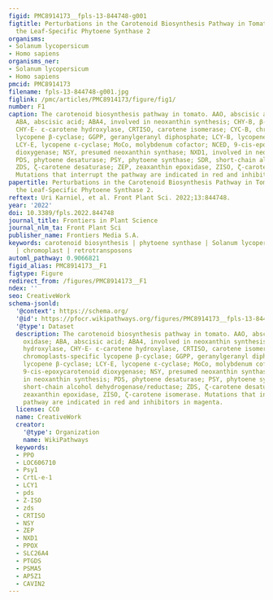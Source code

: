 ```yaml
---
figid: PMC8914173__fpls-13-844748-g001
figtitle: Perturbations in the Carotenoid Biosynthesis Pathway in Tomato Fruit Reactivate
  the Leaf-Specific Phytoene Synthase 2
organisms:
- Solanum lycopersicum
- Homo sapiens
organisms_ner:
- Solanum lycopersicum
- Homo sapiens
pmcid: PMC8914173
filename: fpls-13-844748-g001.jpg
figlink: /pmc/articles/PMC8914173/figure/fig1/
number: F1
caption: The carotenoid biosynthesis pathway in tomato. AAO, abscisic aldehyde oxidase;
  ABA, abscisic acid; ABA4, involved in neoxanthin synthesis; CHY-B, β-carotene hydroxylase,
  CHY-E- ε-carotene hydroxylase, CRTISO, carotene isomerase; CYC-B, chromoplasts-specific
  lycopene β-cyclase; GGPP, geranylgeranyl diphosphate; LCY-B, lycopene β-cyclase;
  LCY-E, lycopene ε-cyclase; MoCo, molybdenum cofactor; NCED, 9-cis-epoxycarotenoid
  dioxygenase; NSY, presumed neoxanthin synthase; NXD1, involved in neoxanthin synthesis;
  PDS, phytoene desaturase; PSY, phytoene synthase; SDR, short-chain alcohol dehydrogenase/reductase;
  ZDS, ζ-carotene desaturase; ZEP, zeaxanthin epoxidase, ZISO, ζ-carotene isomerase.
  Mutations that interrupt the pathway are indicated in red and inhibitors in magenta.
papertitle: Perturbations in the Carotenoid Biosynthesis Pathway in Tomato Fruit Reactivate
  the Leaf-Specific Phytoene Synthase 2.
reftext: Uri Karniel, et al. Front Plant Sci. 2022;13:844748.
year: '2022'
doi: 10.3389/fpls.2022.844748
journal_title: Frontiers in Plant Science
journal_nlm_ta: Front Plant Sci
publisher_name: Frontiers Media S.A.
keywords: carotenoid biosynthesis | phytoene synthase | Solanum lycopersicum | fruit
  | chromoplast | retrotransposons
automl_pathway: 0.9066821
figid_alias: PMC8914173__F1
figtype: Figure
redirect_from: /figures/PMC8914173__F1
ndex: ''
seo: CreativeWork
schema-jsonld:
  '@context': https://schema.org/
  '@id': https://pfocr.wikipathways.org/figures/PMC8914173__fpls-13-844748-g001.html
  '@type': Dataset
  description: The carotenoid biosynthesis pathway in tomato. AAO, abscisic aldehyde
    oxidase; ABA, abscisic acid; ABA4, involved in neoxanthin synthesis; CHY-B, β-carotene
    hydroxylase, CHY-E- ε-carotene hydroxylase, CRTISO, carotene isomerase; CYC-B,
    chromoplasts-specific lycopene β-cyclase; GGPP, geranylgeranyl diphosphate; LCY-B,
    lycopene β-cyclase; LCY-E, lycopene ε-cyclase; MoCo, molybdenum cofactor; NCED,
    9-cis-epoxycarotenoid dioxygenase; NSY, presumed neoxanthin synthase; NXD1, involved
    in neoxanthin synthesis; PDS, phytoene desaturase; PSY, phytoene synthase; SDR,
    short-chain alcohol dehydrogenase/reductase; ZDS, ζ-carotene desaturase; ZEP,
    zeaxanthin epoxidase, ZISO, ζ-carotene isomerase. Mutations that interrupt the
    pathway are indicated in red and inhibitors in magenta.
  license: CC0
  name: CreativeWork
  creator:
    '@type': Organization
    name: WikiPathways
  keywords:
  - PPO
  - LOC606710
  - Psy1
  - CrtL-e-1
  - LCY1
  - pds
  - Z-ISO
  - zds
  - CRTISO
  - NSY
  - ZEP
  - NXD1
  - PPOX
  - SLC26A4
  - PTGDS
  - PSMA5
  - AP5Z1
  - CAVIN2
---
```

